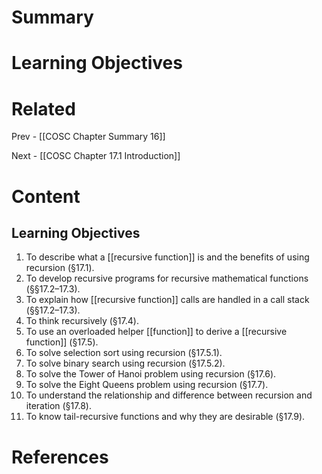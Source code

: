 # Summary

# Learning Objectives

# Related
Prev - [[COSC Chapter Summary 16]]

Next - [[COSC Chapter 17.1 Introduction]]
# Content
## Learning Objectives
1. To describe what a [[recursive function]] is and the benefits of using recursion (§17.1).
2. To develop recursive programs for recursive mathematical functions (§§17.2–17.3).
3. To explain how [[recursive function]] calls are handled in a call stack (§§17.2–17.3).
4. To think recursively (§17.4).
5. To use an overloaded helper [[function]] to derive a [[recursive function]] (§17.5).
6. To solve selection sort using recursion (§17.5.1).
7. To solve binary search using recursion (§17.5.2).
8. To solve the Tower of Hanoi problem using recursion (§17.6).
9. To solve the Eight Queens problem using recursion (§17.7).
10. To understand the relationship and difference between recursion and iteration (§17.8).
11. To know tail-recursive functions and why they are desirable (§17.9).
# References
